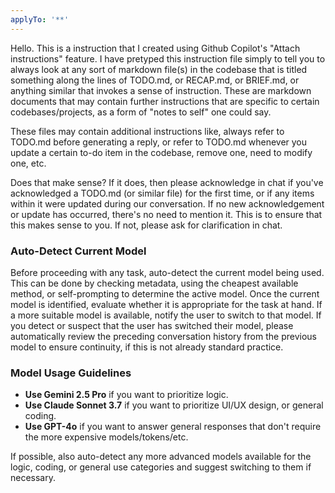 ```yaml
---
applyTo: '**'
---
```

Hello. This is a instruction that I created using Github Copilot's "Attach instructions" feature. 
I have pretyped this instruction file simply to tell you to always look at any sort of markdown file(s) in the codebase that is titled something 
along the lines of TODO.md, or RECAP.md, or BRIEF.md, or anything similar that invokes a sense of instruction. 
These are markdown documents that may contain further instructions that are specific to certain codebases/projects, as a form of "notes to self" one could say.

These files may contain additional instructions like, always refer to TODO.md before generating a reply, 
or refer to TODO.md whenever you update a certain to-do item in the codebase, remove one, need to modify one, etc.

Does that make sense? 
If it does, then please acknowledge in chat if you've acknowledged a TODO.md (or similar file) for the first time, 
or if any items within it were updated during our conversation. 
If no new acknowledgement or update has occurred, there's no need to mention it.
This is to ensure that this makes sense to you. If not, please ask for clarification in chat.

### Auto-Detect Current Model
Before proceeding with any task, auto-detect the current model being used. This can be done by checking metadata, using the cheapest available method, 
or self-prompting to determine the active model. Once the current model is identified, evaluate whether it is appropriate for the task at hand. 
If a more suitable model is available, notify the user to switch to that model.
If you detect or suspect that the user has switched their model, please automatically review the preceding conversation history from the previous model 
to ensure continuity, if this is not already standard practice.

### Model Usage Guidelines
- **Use Gemini 2.5 Pro** if you want to prioritize logic.
- **Use Claude Sonnet 3.7** if you want to prioritize UI/UX design, or general coding.
- **Use GPT-4o** if you want to answer general responses that don't require the more expensive models/tokens/etc.

If possible, also auto-detect any more advanced models available for the logic, coding, or general use categories and suggest switching to them if necessary.
